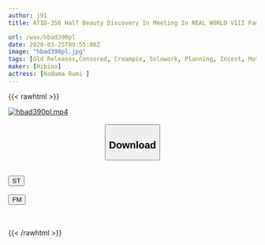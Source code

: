 ```yaml
---
author: j91
title: ATID-356 Half Beauty Discovery In Meeting In REAL WORLD VIII Family! !If I Chase You, I'm Going To Pick You Up! ! Kirishima Reona

url: /was/hbad390pl
date: 2020-03-25T09:55:00Z
image: "hbad390pl.jpg"
tags: [Old Releases,Censored, Creampie, Solowork, Planning, Incest, Mother	]
maker: [Hibino]
actress: [Kodama Rumi ]
---
```



{{< rawhtml >}}

<div class="video" data-videoid="aR8lko3xLPhxGyL">
    <a href="javascript:;">
        <img src="/was/hbad390pl/hbad390pl.jpg" width="WIDTH" height="HEIGHT" alt="hbad390pl.mp4" loading="lazy">
    </a>
</div>

<script type="text/javascript" src="https://j91.asia/asset/on-demand-st.js"></script>

<br>
  <link rel="stylesheet" href="https://j91.asia/asset/bs5.css">
  
  <center>
  <button class="btn btn-primary" type="button" data-bs-toggle="collapse" data-bs-target=".multi-collapse" aria-expanded="false" aria-controls="multiCollapseExample1 multiCollapseExample2"><h2>Download</h2></button></center>
</p>
<div class="row">
  <div class="col">
    <div class="collapse multi-collapse" id="multiCollapseExample1">
      <div class="card card-body">
	      	      <br>
<div class="buttons">  
<a href="https://streamtape.to/v/aR8lko3xLPhxGyL" target="_blank"><button class="btn-hover color-3"><i class="fa fa-download"></i> ST</button></a></div>
    </div>
  </div>
</div>
  <div class="col">
    <div class="collapse multi-collapse" id="multiCollapseExample2">
      <div class="card card-body">
	      <br>
<div class="buttons">
    <a href="https://filemoon.sx/d/f0l53ifoijhl" target="_blank"><button class="btn-hover color-8"><i class="fa fa-download"></i> FM</button></a></div>
<br><br>
      </div>
    </div>
  </div>
</div>

{{< /rawhtml >}}